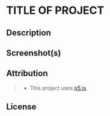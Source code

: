 # TITLE OF PROJECT

## Description

## Screenshot(s)

## Attribution
> - This project uses [p5.js](https://p5js.org).

## License
